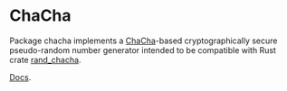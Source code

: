 # ChaCha

Package chacha implements a [ChaCha](https://cr.yp.to/chacha/chacha-20080128.pdf)-based
cryptographically secure pseudo-random number generator intended to be
compatible with Rust crate [rand_chacha](https://crates.io/crates/rand_chacha).

[Docs](https://pkg.go.dev/github.com/nixberg/chacha-rng-go).
